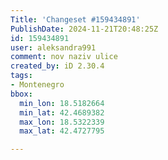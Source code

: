 ```yaml
---
Title: 'Changeset #159434891'
PublishDate: 2024-11-21T20:48:25Z
id: 159434891
user: aleksandra991
comment: nov naziv ulice
created_by: iD 2.30.4
tags:
- Montenegro
bbox:
  min_lon: 18.5182664
  min_lat: 42.4689382
  max_lon: 18.5322339
  max_lat: 42.4727795

---
```


